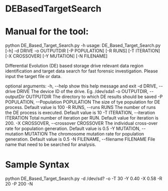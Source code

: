 # DEBasedTargetSearch

# Manual for the tool:

python DE_Based_Target_Search.py -h
usage: DE_Based_Target_Search.py [-h] -d DRIVE -o OUTPUTDIR [-P POPULATION]
                                 [-R RUNS] [-T ITERATION] [-X CROSSOVER]
                                 [-Y MUTATION] [-N FILENAME]

Differential Evolution (DE) based storage drive relevant data region
identification and target data search for fast forensic investigation. Please
input the target file or data.

optional arguments:
  -h, --help            show this help message and exit
  -d DRIVE, --drive DRIVE
                        The device ID of the drive. Eg. /dev/sda1
  -o OUTPUTDIR, --outputDir OUTPUTDIR
                        The directory to which DE results should be saved
  -P POPULATION, --Population POPULATION
                        The size of tye population for DE process. Default
                        value is 100
  -R RUNS, --runs RUNS  The number of runs the DE process is executed. Default
                        value is 10
  -T ITERATION, --iteration ITERATION
                        Total number of iteration per RUN. Default value for
                        iteration is 200.
  -X CROSSOVER, --crossover CROSSOVER
                        The individual cross-over rate for population
                        generation. Default value is 0.5
  -Y MUTATION, --mutation MUTATION
                        The chromosome mutation rate for population
                        generation. Default value is 0.5
  -N FILENAME, --filename FILENAME
                        File name that need to be searched for analysis.

# Sample Syntax
python DE_Based_Target_Search.py -d /dev/sd? -o <Output Ditectory> -T 30 -Y 0.40 -X 0.58 -R 20 -P 200 -N <Target File Location>

